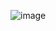 ![image](https://user-images.githubusercontent.com/62749021/205439902-cdc032d4-a3c0-4e7d-84a8-82e52a7dabd2.png)
